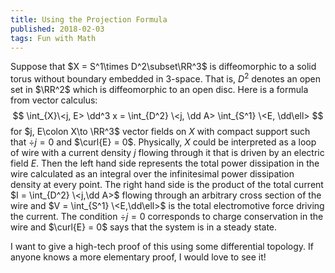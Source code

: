 ```yaml
---
title: Using the Projection Formula
published: 2018-02-03
tags: Fun with Math
---
```


Suppose that $X = S^1\times D^2\subset\RR^3$ is diffeomorphic to a solid torus
without boundary embedded in $3$-space. That is, $D^2$ denotes an open set in
$\RR^2$ which is diffeomorphic to an open disc. Here is a formula from vector
calculus:
$$ \int_{X}\<j, E> \dd^3 x = \int_{D^2} \<j, \dd A> \int_{S^1} \<E, \dd\ell> $$
for $j, E\colon X\to \RR^3$ vector fields on $X$ with compact support such that
$\div{j} = 0$ and $\curl{E} = 0$. Physically, $X$ could be interpreted as a
loop of wire with a current density $j$ flowing through it that is driven by an
electric field $E$. Then the left hand side represents the total power
dissipation in the wire calculated as an integral over the infinitesimal power
dissipation density at every point. The right hand side is the product of the
total current $I = \int_{D^2} \<j,\dd A>$ flowing through an arbitrary cross
section of the wire and $V = \int_{S^1} \<E,\dd\ell>$ is the total
electromotive force driving the current. The condition $\div{j} = 0$
corresponds to charge conservation in the wire and $\curl{E} = 0$ says
that the system is in a steady state.

I want to give a high-tech proof of this using some differential topology. If
anyone knows a more elementary proof, I would love to see it!
